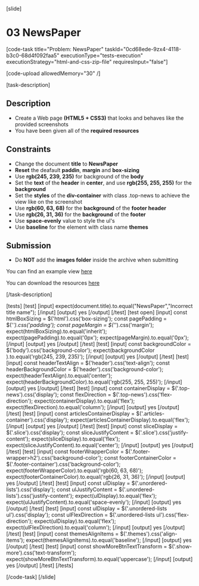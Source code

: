 [slide]
# 03 NewsPaper

[code-task title="Problem: NewsPaper" taskId="0cd68ede-9zx4-4118-b3c0-68d4f092faa5" executionType="tests-execution" executionStrategy="html-and-css-zip-file" requiresInput="false"]

[code-upload allowedMemory="30" /]

[task-description]

## Description
* Create a Web page **(HTML5 + CSS3)** that looks and behaves like the provided screenshots
* You have been given all of the **required resources**

## Constraints
* Change the document **title** to **NewsPaper**
* **Reset** the deafault **paddin**, **margin** and **box-sizing**
* Use **rgb(245, 239, 235)** for background of the **body**
* Set the **text** of the **header** in **center**, and use **rgb(255, 255, 255)** for the **background**
* Set the **styles** of the **div-container** with class .top-news to achieve the view like on the screenshot
* Use **rgb(60, 63, 68)** for the **background** of the **footer header**
* Use **rgb(26, 31, 36)** for the **background** of the **footer**
* Use **space-evenly** value to style the ul's
* Use **baseline** for the element with class name **themes**

## Submission
* Do **NOT** add the **images folder** inside the archive when submitting

You can find an example view [here](https://i.imgur.com/w8mdrC6.png)

You can download the resources [here](https://mega.nz/file/OQhzxAgS#XnXvo8hSRnq_DlbpJ-Tbtax2CRopMyXJVhI4Ttp7o_o)

[/task-description]

[tests]
[test]
[input]
expect(document.title).to.equal("NewsPaper","Incorrect title name");
[/input]
[output]
yes
[/output]
[/test]
[test open]
[input]
const htmlBoxSizing = $('html').css('box-sizing');
const pagePadding = $('*').css('padding');
const pageMargin = $('*').css('margin');
expect(htmlBoxSizing).to.equal('inherit');
expect(pagePadding).to.equal('0px');
expect(pageMargin).to.equal('0px');
[/input]
[output]
yes
[/output]
[/test]
[test]
[input]
const backgroundColor = $('body').css('background-color');
expect(backgroundColor ).to.equal('rgb(245, 239, 235)');
[/input]
[output]
yes
[/output]
[/test]
[test]
[input]
const headerTextAlign = $('header').css('text-align');
const headerBackgroundColor = $('header').css('background-color');
expect(headerTextAlign).to.equal('center');
expect(headerBackgroundColor).to.equal('rgb(255, 255, 255)');
[/input]
[output]
yes
[/output]
[/test]
[test]
[input]
const containerDisplay = $('.top-news').css('display');
const flexDirection = $('.top-news').css('flex-direction');
expect(containerDisplay).to.equal('flex');
expect(flexDirection).to.equal('column');
[/input]
[output]
yes
[/output]
[/test]
[test]
[input]
const articlesContainerDisplay = $('.articles-container').css('display');
expect(articlesContainerDisplay).to.equal('flex');
[/input]
[output]
yes
[/output]
[/test]
[test]
[input]
const sliceDisplay = $('.slice').css('display');
const sliceJustifyContent = $('.slice').css('justify-content');
expect(sliceDisplay).to.equal('flex');
expect(sliceJustifyContent).to.equal('center');
[/input]
[output]
yes
[/output]
[/test]
[test]
[input]
const footerWrapperColor = $('.footer-wrapper>h2').css('background-color');
const footerContainerColor = $('.footer-container').css('background-color');
expect(footerWrapperColor).to.equal('rgb(60, 63, 68)');
expect(footerContainerColor).to.equal('rgb(26, 31, 36)');
[/input]
[output]
yes
[/output]
[/test]
[test]
[input]
const ulDisplay = $('.unordered-lists').css('display');
const ulJustifyContent = $('.unordered-lists').css('justify-content');
expect(ulDisplay).to.equal('flex');
expect(ulJustifyContent).to.equal('space-evenly');
[/input]
[output]
yes
[/output]
[/test]
[test]
[input]
const ulDisplay = $('.unordered-lists ul').css('display');
const ulFlexDirection = $('.unordered-lists ul').css('flex-direction');
expect(ulDisplay).to.equal('flex');
expect(ulFlexDirection).to.equal('column');
[/input]
[output]
yes
[/output]
[/test]
[test]
[input]
const themesAlignItems = $('.themes').css('align-items');
expect(themesAlignItems).to.equal('baseline');
[/input]
[output]
yes
[/output]
[/test]
[test]
[input]
const showMoreBtnTextTransform = $('.show-more').css('text-transform');
expect(showMoreBtnTextTransform).to.equal('uppercase');
[/input]
[output]
yes
[/output]
[/test]
[/tests]

[/code-task]
[/slide]
